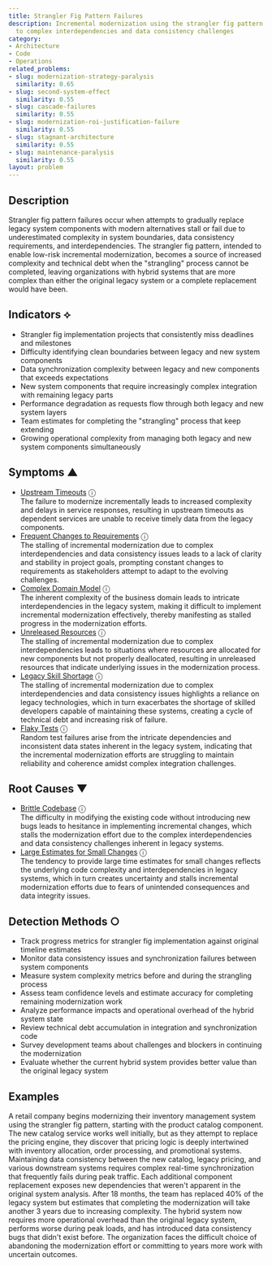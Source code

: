 ```yaml
---
title: Strangler Fig Pattern Failures
description: Incremental modernization using the strangler fig pattern stalls due
  to complex interdependencies and data consistency challenges
category:
- Architecture
- Code
- Operations
related_problems:
- slug: modernization-strategy-paralysis
  similarity: 0.65
- slug: second-system-effect
  similarity: 0.55
- slug: cascade-failures
  similarity: 0.55
- slug: modernization-roi-justification-failure
  similarity: 0.55
- slug: stagnant-architecture
  similarity: 0.55
- slug: maintenance-paralysis
  similarity: 0.55
layout: problem
---
```


## Description

Strangler fig pattern failures occur when attempts to gradually replace legacy system components with modern alternatives stall or fail due to underestimated complexity in system boundaries, data consistency requirements, and interdependencies. The strangler fig pattern, intended to enable low-risk incremental modernization, becomes a source of increased complexity and technical debt when the "strangling" process cannot be completed, leaving organizations with hybrid systems that are more complex than either the original legacy system or a complete replacement would have been.


## Indicators ⟡

- Strangler fig implementation projects that consistently miss deadlines and milestones
- Difficulty identifying clean boundaries between legacy and new system components
- Data synchronization complexity between legacy and new components that exceeds expectations
- New system components that require increasingly complex integration with remaining legacy parts
- Performance degradation as requests flow through both legacy and new system layers
- Team estimates for completing the "strangling" process that keep extending
- Growing operational complexity from managing both legacy and new system components simultaneously


## Symptoms ▲

- [Upstream Timeouts](upstream-timeouts.md) <span class="info-tooltip" title="Confidence: 0.476, Strength: 0.668">ⓘ</span>
<br/>  The failure to modernize incrementally leads to increased complexity and delays in service responses, resulting in upstream timeouts as dependent services are unable to receive timely data from the legacy components.
- [Frequent Changes to Requirements](frequent-changes-to-requirements.md) <span class="info-tooltip" title="Confidence: 0.440, Strength: 0.641">ⓘ</span>
<br/>  The stalling of incremental modernization due to complex interdependencies and data consistency issues leads to a lack of clarity and stability in project goals, prompting constant changes to requirements as stakeholders attempt to adapt to the evolving challenges.
- [Complex Domain Model](complex-domain-model.md) <span class="info-tooltip" title="Confidence: 0.431, Strength: 0.645">ⓘ</span>
<br/>  The inherent complexity of the business domain leads to intricate interdependencies in the legacy system, making it difficult to implement incremental modernization effectively, thereby manifesting as stalled progress in the modernization efforts.
- [Unreleased Resources](unreleased-resources.md) <span class="info-tooltip" title="Confidence: 0.386, Strength: 0.653">ⓘ</span>
<br/>  The stalling of incremental modernization due to complex interdependencies leads to situations where resources are allocated for new components but not properly deallocated, resulting in unreleased resources that indicate underlying issues in the modernization process.
- [Legacy Skill Shortage](legacy-skill-shortage.md) <span class="info-tooltip" title="Confidence: 0.383, Strength: 0.643">ⓘ</span>
<br/>  The stalling of incremental modernization due to complex interdependencies and data consistency issues highlights a reliance on legacy technologies, which in turn exacerbates the shortage of skilled developers capable of maintaining these systems, creating a cycle of technical debt and increasing risk of failure.
- [Flaky Tests](flaky-tests.md) <span class="info-tooltip" title="Confidence: 0.327, Strength: 0.688">ⓘ</span>
<br/>  Random test failures arise from the intricate dependencies and inconsistent data states inherent in the legacy system, indicating that the incremental modernization efforts are struggling to maintain reliability and coherence amidst complex integration challenges.

## Root Causes ▼

- [Brittle Codebase](brittle-codebase.md) <span class="info-tooltip" title="Confidence: 0.384, Strength: 0.902">ⓘ</span>
<br/>  The difficulty in modifying the existing code without introducing new bugs leads to hesitance in implementing incremental changes, which stalls the modernization effort due to the complex interdependencies and data consistency challenges inherent in legacy systems.
- [Large Estimates for Small Changes](large-estimates-for-small-changes.md) <span class="info-tooltip" title="Confidence: 0.375, Strength: 0.846">ⓘ</span>
<br/>  The tendency to provide large time estimates for small changes reflects the underlying code complexity and interdependencies in legacy systems, which in turn creates uncertainty and stalls incremental modernization efforts due to fears of unintended consequences and data integrity issues.

## Detection Methods ○

- Track progress metrics for strangler fig implementation against original timeline estimates
- Monitor data consistency issues and synchronization failures between system components
- Measure system complexity metrics before and during the strangling process
- Assess team confidence levels and estimate accuracy for completing remaining modernization work
- Analyze performance impacts and operational overhead of the hybrid system state
- Review technical debt accumulation in integration and synchronization code
- Survey development teams about challenges and blockers in continuing the modernization
- Evaluate whether the current hybrid system provides better value than the original legacy system


## Examples

A retail company begins modernizing their inventory management system using the strangler fig pattern, starting with the product catalog component. The new catalog service works well initially, but as they attempt to replace the pricing engine, they discover that pricing logic is deeply intertwined with inventory allocation, order processing, and promotional systems. Maintaining data consistency between the new catalog, legacy pricing, and various downstream systems requires complex real-time synchronization that frequently fails during peak traffic. Each additional component replacement exposes new dependencies that weren't apparent in the original system analysis. After 18 months, the team has replaced 40% of the legacy system but estimates that completing the modernization will take another 3 years due to increasing complexity. The hybrid system now requires more operational overhead than the original legacy system, performs worse during peak loads, and has introduced data consistency bugs that didn't exist before. The organization faces the difficult choice of abandoning the modernization effort or committing to years more work with uncertain outcomes.
